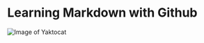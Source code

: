 # Learning Markdown with Github 
![Image of Yaktocat](https://octodex.github.com/images/yaktocat.png)
